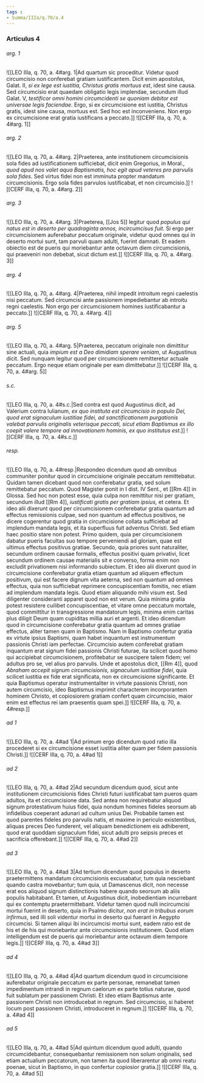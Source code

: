 ```yaml
---
tags : 
- Summa/IIIa/q.70/a.4
---
```


### Articulus 4

###### arg. 1
![[LEO IIIa, q. 70, a. 4#arg. 1|Ad quartum sic proceditur. Videtur quod circumcisio non conferebat gratiam iustificantem. Dicit enim apostolus, Galat. II, *si ex lege est iustitia, Christus gratis mortuus est*, idest sine causa. Sed circumcisio erat quaedam obligatio legis implendae, secundum illud Galat. V, *testificor omni homini circumcidenti se quoniam debitor est universae legis faciendae*. Ergo, si ex circumcisione est iustitia, Christus gratis, idest sine causa, mortuus est. Sed hoc est inconveniens. Non ergo ex circumcisione erat gratia iustificans a peccato.]]
![[CERF IIIa, q. 70, a. 4#arg. 1]]

###### arg. 2
![[LEO IIIa, q. 70, a. 4#arg. 2|Praeterea, ante institutionem circumcisionis sola fides ad iustificationem sufficiebat, dicit enim Gregorius, in Moral., *quod apud nos valet aqua Baptismatis, hoc egit apud veteres pro parvulis sola fides*. Sed virtus fidei non est imminuta propter mandatum circumcisionis. Ergo sola fides parvulos iustificabat, et non circumcisio.]]
![[CERF IIIa, q. 70, a. 4#arg. 2]]

###### arg. 3
![[LEO IIIa, q. 70, a. 4#arg. 3|Praeterea, [[Jos 5]] legitur quod *populus qui natus est in deserto per quadraginta annos, incircumcisus fuit*. Si ergo per circumcisionem auferebatur peccatum originale, videtur quod omnes qui in deserto mortui sunt, tam parvuli quam adulti, fuerint damnati. Et eadem obiectio est de pueris qui moriebantur ante octavum diem circumcisionis, qui praeveniri non debebat, sicut dictum est.]]
![[CERF IIIa, q. 70, a. 4#arg. 3]]

###### arg. 4
![[LEO IIIa, q. 70, a. 4#arg. 4|Praeterea, nihil impedit introitum regni caelestis nisi peccatum. Sed circumcisi ante passionem impediebantur ab introitu regni caelestis. Non ergo per circumcisionem homines iustificabantur a peccato.]]
![[CERF IIIa, q. 70, a. 4#arg. 4]]

###### arg. 5
![[LEO IIIa, q. 70, a. 4#arg. 5|Praeterea, peccatum originale non dimittitur sine actuali, quia *impium est a Deo dimidiam sperare veniam*, ut Augustinus dicit. Sed nunquam legitur quod per circumcisionem remitteretur actuale peccatum. Ergo neque etiam originale per eam dimittebatur.]]
![[CERF IIIa, q. 70, a. 4#arg. 5]]

###### s.c.
![[LEO IIIa, q. 70, a. 4#s.c.|Sed contra est quod Augustinus dicit, ad Valerium contra Iulianum, *ex quo instituta est circumcisio in populo Dei, quod erat signaculum iustitiae fidei, ad sanctificationem purgationis valebat parvulis originalis veterisque peccati, sicut etiam Baptismus ex illo coepit valere tempore ad innovationem hominis, ex quo institutus est*.]]
![[CERF IIIa, q. 70, a. 4#s.c.]]

###### resp.
![[LEO IIIa, q. 70, a. 4#resp.|Respondeo dicendum quod ab omnibus communiter ponitur quod in circumcisione originale peccatum remittebatur. Quidam tamen dicebant quod non conferebatur gratia, sed solum remittebatur peccatum. Quod Magister ponit in I dist. IV Sent., et [[Rm 4]] in Glossa. Sed hoc non potest esse, quia culpa non remittitur nisi per gratiam, secundum illud [[Rm 4]], *iustificati gratis per gratiam ipsius,* et cetera. Et ideo alii dixerunt quod per circumcisionem conferebatur gratia quantum ad effectus remissionis culpae, sed non quantum ad effectus positivos, ne dicere cogerentur quod gratia in circumcisione collata sufficiebat ad implendum mandata legis, et ita superfluus fuit adventus Christi. Sed etiam haec positio stare non potest. Primo quidem, quia per circumcisionem dabatur pueris facultas suo tempore perveniendi ad gloriam, quae est ultimus effectus positivus gratiae. Secundo, quia priores sunt naturaliter, secundum ordinem causae formalis, effectus positivi quam privativi, licet secundum ordinem causae materialis sit e converso, forma enim non excludit privationem nisi informando subiectum. Et ideo alii dixerunt quod in circumcisione conferebatur gratia etiam quantum ad aliquem effectum positivum, qui est facere dignum vita aeterna, sed non quantum ad omnes effectus, quia non sufficiebat reprimere concupiscentiam fomitis, nec etiam ad implendum mandata legis. Quod etiam aliquando mihi visum est. Sed diligenter consideranti apparet quod non est verum. Quia minima gratia potest resistere cuilibet concupiscentiae, et vitare omne peccatum mortale, quod committitur in transgressione mandatorum legis, minima enim caritas plus diligit Deum quam cupiditas millia auri et argenti. Et ideo dicendum quod in circumcisione conferebatur gratia quantum ad omnes gratiae effectus, aliter tamen quam in Baptismo. Nam in Baptismo confertur gratia ex virtute ipsius Baptismi, quam habet inquantum est instrumentum passionis Christi iam perfectae. Circumcisio autem conferebat gratiam inquantum erat signum fidei passionis Christi futurae, ita scilicet quod homo qui accipiebat circumcisionem, profitebatur se suscipere talem fidem; vel adultus pro se, vel alius pro parvulis. Unde et apostolus dicit, [[Rm 4]], quod *Abraham accepit signum circumcisionis, signaculum iustitiae fidei*, quia scilicet iustitia ex fide erat significata, non ex circumcisione significante. Et quia Baptismus operatur instrumentaliter in virtute passionis Christi, non autem circumcisio, ideo Baptismus imprimit characterem incorporantem hominem Christo, et copiosiorem gratiam confert quam circumcisio, maior enim est effectus rei iam praesentis quam spei.]]
![[CERF IIIa, q. 70, a. 4#resp.]]

###### ad 1
![[LEO IIIa, q. 70, a. 4#ad 1|Ad primum ergo dicendum quod ratio illa procederet si ex circumcisione esset iustitia aliter quam per fidem passionis Christi.]]
![[CERF IIIa, q. 70, a. 4#ad 1]]

###### ad 2
![[LEO IIIa, q. 70, a. 4#ad 2|Ad secundum dicendum quod, sicut ante institutionem circumcisionis fides Christi futuri iustificabat tam pueros quam adultos, ita et circumcisione data. Sed antea non requirebatur aliquod signum protestativum huius fidei, quia nondum homines fideles seorsum ab infidelibus coeperant adunari ad cultum unius Dei. Probabile tamen est quod parentes fideles pro parvulis natis, et maxime in periculo existentibus, aliquas preces Deo funderent, vel aliquam benedictionem eis adhiberent, quod erat quoddam signaculum fidei, sicut adulti pro seipsis preces et sacrificia offerebant.]]
![[CERF IIIa, q. 70, a. 4#ad 2]]

###### ad 3
![[LEO IIIa, q. 70, a. 4#ad 3|Ad tertium dicendum quod populus in deserto praetermittens mandatum circumcisionis excusabatur, tum quia nesciebant quando castra movebantur; tum quia, ut Damascenus dicit, non necesse erat eos aliquod signum distinctionis habere quando seorsum ab aliis populis habitabant. Et tamen, ut Augustinus dicit, inobedientiam incurrebant qui ex contemptu praetermittebant. Videtur tamen quod nulli incircumcisi mortui fuerint in deserto, quia in Psalmo dicitur, *non erat in tribubus eorum infirmus*, sed illi soli videntur mortui in deserto qui fuerant in Aegypto circumcisi. Si tamen aliqui ibi incircumcisi mortui sunt, eadem ratio est de his et de his qui moriebantur ante circumcisionis institutionem. Quod etiam intelligendum est de pueris qui moriebantur ante octavum diem tempore legis.]]
![[CERF IIIa, q. 70, a. 4#ad 3]]

###### ad 4
![[LEO IIIa, q. 70, a. 4#ad 4|Ad quartum dicendum quod in circumcisione auferebatur originale peccatum ex parte personae, remanebat tamen impedimentum intrandi in regnum caelorum ex parte totius naturae, quod fuit sublatum per passionem Christi. Et ideo etiam Baptismus ante passionem Christi non introducebat in regnum. Sed circumcisio, si haberet locum post passionem Christi, introduceret in regnum.]]
![[CERF IIIa, q. 70, a. 4#ad 4]]

###### ad 5
![[LEO IIIa, q. 70, a. 4#ad 5|Ad quintum dicendum quod adulti, quando circumcidebantur, consequebantur remissionem non solum originalis, sed etiam actualium peccatorum, non tamen ita quod liberarentur ab omni reatu poenae, sicut in Baptismo, in quo confertur copiosior gratia.]]
![[CERF IIIa, q. 70, a. 4#ad 5]]

